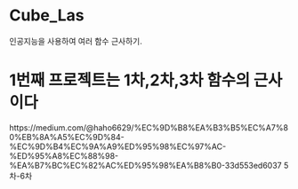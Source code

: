 # Cube_Las
인공지능을 사용하여 여러 함수 근사하기.
<h1>1번째 프로젝트는 1차,2차,3차 함수의 근사이다</h1>
https://medium.com/@haho6629/%EC%9D%B8%EA%B3%B5%EC%A7%80%EB%8A%A5%EC%9D%84-%EC%9D%B4%EC%9A%A9%ED%95%98%EC%97%AC-%ED%95%A8%EC%88%98-%EA%B7%BC%EC%82%AC%ED%95%98%EA%B8%B0-33d553ed6037
5차-6차
